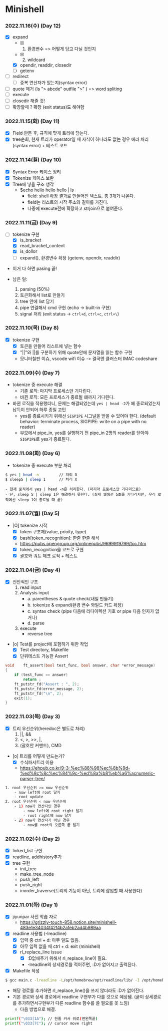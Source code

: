 # Minishell


### 2022.11.16(수) (Day 12)
- [x] expand
	- [x] 1. 환경변수 => 어떻게 담고 다닐 것인지 
	- [x] 2. wildcard
	- [x] opendir, readdir, closedir
	- [ ] getenv
- [ ] redirect
	- [ ] 중복 연산자가 있는지(syntax error)
- [ ] quote 제거 (ls "> abcde" outfile ">" ) => word spliting
- [ ] execute
- [ ] closedir 해줄 것!
- [ ] 확장할때 ? 확장 (exit status)도 해야함
### 2022.11.15(화) (Day 11)
- [X] Field 만든 후, 규칙에 맞게 트리에 담는다.
- [X] tree순회, 현재 트리가 operator일 때 자식이 하나라도 없는 경우 에러 처리(syntax error) + 테스트 코드

### 2022.11.14(월) (Day 10)
- [x] Syntax Error 케이스 정리
- [x] Tokenize 케이스 보완
- [x] Tree에 넣을 구조 생각
	- $echo hello hello hello | ls
		- field: shell 확장 결과로 만들어진 텍스트. 총 3개가 나온다. 
		- field는 리스트의 시작 주소와 길이를 가진다.
		- 나중에 execute전에 확장하고 strjoin으로 붙여준다.

### 2022.11.11(금) (Day 9)
- [ ] tokenize 구현
	- [x] is_bracket
	- [x] read_bracket_content
	- [x] is_dollor
	- [ ] expand(), 환경변수 확장 (getenv, opendir, readdir)
- 이거 다 하면 pasing 끝!

- 남은 일:
	1. parsing (50%)
	2. 토큰화해서 list로 만들기
	3. tree 안에 list 담기
	4. pipe 연결해서 cmd 구현 (echo -> built-in 구현)
	5. signal 처리 (exit status -> `ctrl+d`, `ctrl+c`, `ctrl+\`)

### 2022.11.10(목) (Day 8)
- [X] tokenize 구현
	- [X]  토큰을 만들어 리스트에 넣는 함수
	- [X] "||"와 ||를 구분하기 위해 quote안에 문자열을 읽는 함수 구현
	- 모니터칠판 이슈, vscode wifi 이슈 -> 결국엔 클러스터 IMAC codeshare

### 2022.11.09(수) (Day 7)
- tokenize 중 execute 해결
	- 기존 로직: 마지막 프로세스만 기다린다.
	- 바뀐 로직: 모든 프로세스가 종료될 떄까지 기다린다.
- 바뀐 로직을 적용했더니, 문제는 해결되었는데 `yes | head -2`가 왜 종료되었는지 납득이 안되어 하루 종일 고민
	- yes를 종료시키기 위해선 `SIGPIPE` 시그널을 받을 수 있어야 한다. (default behavior: terminate process, SIGPIPE: write on a pipe with no reader)
	- 부모에서 pipe_in, yes를 실행하기 전 pipe_in 2명의 reader를 닫아야 `SIGPIPE`로 yes가 종료된다.

### 2022.11.08(화) (Day 6)
- tokenize 중 execute 부분 처리
```bash
$ yes | head -n			// 처리 O
$ sleep5 | sleep 1		// 처리 X
```
	- 현재 로직에서 yes | head -n은 처리한다. (마지막 프로세스만 기다리므로)
	- 단, sleep 5 | sleep 1은 해결하지 못한다. (실제 쉘에선 5초를 기다리지만, 우리 로직에선 sleep 1이 종료될 때 끝)

### 2022.11.07(월) (Day 5)
- [O] tokenize 시작
	- [X] token 구조체(value, prioity, type)
	- [X] bash[token_recognition]: 한줄 한줄 해석
	- https://pubs.opengroup.org/onlinepubs/9699919799/toc.htm
	- [X] token_recognition을 코드로 구현
	- [X] 괄호와 쿼트 체크 로직 + 테스트

### 2022.11.04(금) (Day 4)
- [X] 전반적인 구조 
	1. read input
	2. Analysis input
		- a. parentheses & quote check(내일 만들기)
		- b. tokenize & expand(환경 변수 와일드 카드 확장)
		- c. syntax check (pipe 다음에 리다이렉션 기호 or pipe 다음 인자가 없거나)
		- d. parse
	3. execute
		-  reverse tree
- [o] Test를 project에 포함하기 위한 작업
	- [X] Test directory, Makefile
	- [X] 단위테스트 가능한 Assert
```c
void	ft_assert(bool test_func, bool answer, char *error_message)
{
	if (test_func == answer)
		return ;
	ft_putstr_fd("Assert : ", 2);
	ft_putstr_fd(error_message, 2);
	ft_putstr_fd("\n", 2);
	exit(1);
}
```

### 2022.11.03(목) (Day 3)
- [X] 트리 우선순위(heredoc은 별도로 처리)
	1. ||, &&
	2. <, >, >>, |,
	3. (괄호안 커맨드), CMD
- [o] 트리를 어떻게 만드는가?
	- [X] 수식파서트리 이용
	- https://ehpub.co.kr/9-3-%ec%88%98%ec%8b%9d-%ed%8c%8c%ec%84%9c-%ed%8a%b8%eb%a6%acnumeric-parser-tree/
```bash
1. root 우선순위 >= now 우선순위
	- now left에 root 달기
	- root update
2. root 우선순위 < now 우선순위
	- 1) now가 연산자인 경우
		- now left에 root right 달기
		- root right에 now 달기
	- 2) now가 연산자가 아닌 경우
		- now를 root의 오른쪽 끝 달기
```

### 2022.11.02(수) (Day 2)
- [X] linked_list 구현
- [X] readline, addhistory추가
- [X] tree 구현
	- init_tree
	- make_tree_node
	- push_left
	- push_right
	- inorder_traverse(트리의 기능이 아닌, 트리에 삽입할 때 사용한다)

### 2022.11.01(화) (Day 1)
- [X] jiyunpar 사전 학습 자료
	- https://grizzly-touch-858.notion.site/minishell-483e1e34034f42f4b2afeb2ad4b989aa
- [X] readline 사용법 (-lreadline)
	- [X] 입력 중 ctrl + d: 아무 일도 없음.
	- [X] 아무 입력 없을 때 ctrl + d: exit (minishell)
	- [X] rl_replace_line issue
		- [X] :D없애주기 위해서 rl_replace_line이 필요. 
		- -lreadline의 상세경로를 적어주면, :D가 없어지고 출력된다. 
- [X] Makefile 작성
```bash
$ gcc main.c -lreadline -L/opt/homebrew/opt/readline/lib/ -I /opt/homebrew/opt/readline/include
```
- 해당 경로를 추가하면 rl_replace_line()을 쓰지 않더라도 :D가 없어진다.
- 기본 경로와 상세 경로에서 readline 구현부가 다를 것으로 예상됌. (굳이 상세경로를 추가하면서구현부가 다른 readline 함수를 쓸 필요를 못 느낌)
	- 다음 방법으로 해결.
```bash
printf("\033[1A"); // 한줄 커서 위로(맨왼쪽끝)
printf("\033[7C"); // cursor move right
```
